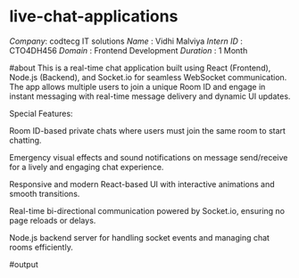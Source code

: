# live-chat-applications
*Company*: codtecg IT solutions
*Name* : Vidhi Malviya
*Intern ID* : CTO4DH456
*Domain* : Frontend Development
*Duration* : 1 Month

#about 
This is a real-time chat application built using React (Frontend), Node.js (Backend), and Socket.io for seamless WebSocket communication. The app allows multiple users to join a unique Room ID and engage in instant messaging with real-time message delivery and dynamic UI updates.

Special Features:

Room ID-based private chats where users must join the same room to start chatting.

Emergency visual effects and sound notifications on message send/receive for a lively and engaging chat experience.

Responsive and modern React-based UI with interactive animations and smooth transitions.

Real-time bi-directional communication powered by Socket.io, ensuring no page reloads or delays.

Node.js backend server for handling socket events and managing chat rooms efficiently.

#output

